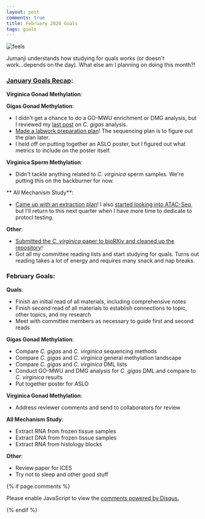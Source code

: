 ```yaml
---
layout: post
comments: true
title: February 2020 Goals
tags: goals
---
```


![feels](https://user-images.githubusercontent.com/22335838/73728168-afdb5c80-46e7-11ea-8ef1-2bbd0146ca5b.jpg)

Jumanji understands how studying for quals works (or doesn't work...depends on the day). What else am I planning on doing this month?!

### **[January Goals Recap](https://yaaminiv.github.io/January-2020-Goals/)**:

**Virginica Gonad Methylation**:

**Gigas Gonad Methylation**:

- I didn't get a chance to do a GO-MWU enrichment or DMG analysis, but I reviewed my [last post](https://yaaminiv.github.io/WGBS-Analysis-Part8/) on *C. gigas* analysis.
- [Made a labwork preparation plan](https://yaaminiv.github.io/Gigas-Labwork-Plans/)! The sequencing plan is to figure out the plan later.
- I held off on putting together an ASLO poster, but I figured out what metrics to include on the poster itself.

**Virginica Sperm Methylation**:

- Didn't tackle anything related to *C. virginica* sperm samples. We're putting this on the backburner for now.

** All Mechanism Study**:

- [Came up with an extraction plan](https://yaaminiv.github.io/Gigas-Labwork-Plans/)! I also [started looking into ATAC-Seq](https://yaaminiv.github.io/Figuring-out-ATAC-Seq/), but I'll return to this next quarter when I have more time to dedicate to protocl testing. 

**Other**:

- [Submitted the *C. virginica* paper to bioRXiv and cleaned up the repository](https://yaaminiv.github.io/Final-Virginica-Tasks/)!
- Got all my committee reading lists and start studying for quals. Turns out reading takes a lot of energy and requires many snack and nap breaks.

### **February Goals**:

**Quals**:

- Finish an initial read of all materials, including comprehensive notes
- Finish second read of all materials to establish connections to topic, other topics, and my research
- Meet with committee members as necessary to guide first and second reads

**Gigas Gonad Methylation**:

- Compare *C. gigas* and *C. virginica* sequencing methods
- Compare *C. gigas* and *C. virginica* general methylation landscape
- Compare *C. gigas* and *C. virginica* DML lists
- Conduct GO-MWU and DMG analysis for *C. gigas* DML and compare to *C. virginica* results
- Put together poster for ASLO

**Virginica Gonad Methylation**:

- Address reviewer comments and send to collaborators for review

**All Mechanism Study**:

- Extract RNA from frozen tissue samples
- Extract DNA from frozen tissue samples
- Extract RNA from histology blocks

**Other**:

- Review paper for ICES
- Try not to sleep and other good stuff

{% if page.comments %}

<div id="disqus_thread"></div>
<script>

/**
*  RECOMMENDED CONFIGURATION VARIABLES: EDIT AND UNCOMMENT THE SECTION BELOW TO INSERT DYNAMIC VALUES FROM YOUR PLATFORM OR CMS.
*  LEARN WHY DEFINING THESE VARIABLES IS IMPORTANT: https://disqus.com/admin/universalcode/#configuration-variables*/
/*
var disqus_config = function () {
this.page.url = PAGE_URL;  // Replace PAGE_URL with your page's canonical URL variable
this.page.identifier = PAGE_IDENTIFIER; // Replace PAGE_IDENTIFIER with your page's unique identifier variable
};
*/
(function() { // DON'T EDIT BELOW THIS LINE
var d = document, s = d.createElement('script');
s.src = 'https://the-responsible-grad-student.disqus.com/embed.js';
s.setAttribute('data-timestamp', +new Date());
(d.head || d.body).appendChild(s);
})();
</script>
<noscript>Please enable JavaScript to view the <a href="https://disqus.com/?ref_noscript">comments powered by Disqus.</a></noscript>

{% endif %}

<script id="dsq-count-scr" src="//the-responsible-grad-student.disqus.com/count.js" async></script>

